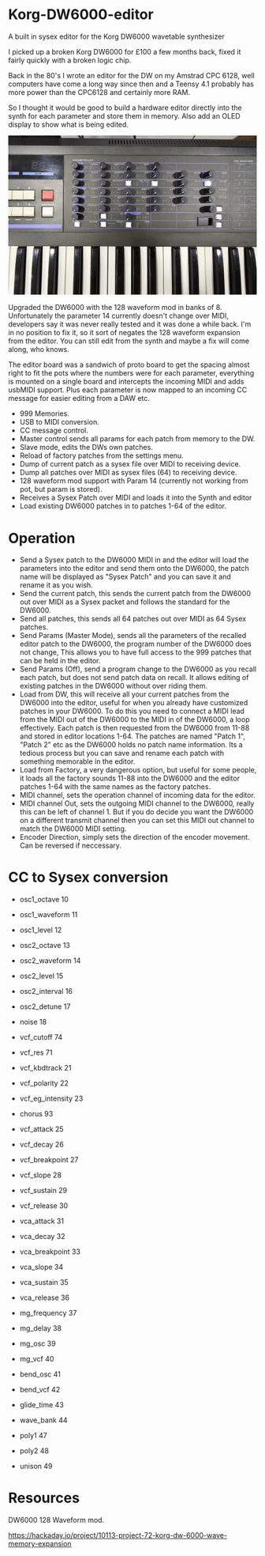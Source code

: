 # Korg-DW6000-editor
A built in sysex editor for the Korg DW6000 wavetable synthesizer

I picked up a broken Korg DW6000 for £100 a few months back, fixed it fairly quickly with a broken logic chip.

Back in the 80's I wrote an editor for the DW on my Amstrad CPC 6128, well computers have come a long way since then and a Teensy 4.1 probably has more power than the CPC6128 and certainly more RAM.

So I thought it would be good to build a hardware editor directly into the synth for each parameter and store them in memory. Also add an OLED display to show what is being edited.

![Synth](photos/synth.jpg)

Upgraded the DW6000 with the 128 waveform mod in banks of 8. Unfortunately the parameter 14 currently doesn't change over MIDI, developers say it was never really tested and it was done a while back. I'm in no position to fix it, so it sort of negates the 128 waveform expansion from the editor. You can still edit from the synth and maybe a fix will come along, who knows.

The editor board was a sandwich of proto board to get the spacing almost right to fit the pots where the numbers were for each parameter, everything is mounted on a single board and intercepts the incoming MIDI and adds usbMIDI support. Plus each parameter is now mapped to an incoming CC message for easier editing from a DAW etc.

* 999 Memories.
* USB to MIDI conversion.
* CC message control.
* Master control sends all params for each patch from memory to the DW.
* Slave mode, edits the DWs own patches.
* Reload of factory patches from the settings menu.
* Dump of current patch as a sysex file over MIDI to receiving device.
* Dump all patches over MIDI as sysex files (64) to receiving device.
* 128 waveform mod support with Param 14 (currently not working from pot, but param is stored).
* Receives a Sysex Patch over MIDI and loads it into the Synth and editor
* Load existing DW6000 patches in to patches 1-64 of the editor.

# Operation

* Send a Sysex patch to the DW6000 MIDI in and the editor will load the parameters into the editor and send them onto the DW6000, the patch name will be displayed as "Sysex Patch" and you can save it and rename it as you wish.
* Send the current patch, this sends the current patch from the DW6000 out over MIDI as a Sysex packet and follows the standard for the DW6000.
* Send all patches, this sends all 64 patches out over MIDI as 64 Sysex patches.
* Send Params (Master Mode), sends all the parameters of the recalled editor patch to the DW6000, the program number of the DW6000 does not change, This allows you to have full access to the 999 patches that can be held in the editor.
* Send Params (Off), send a program change to the DW6000 as you recall each patch, but does not send patch data on recall. It allows editing of existing patches in the DW6000 without over riding them.
* Load from DW, this will receive all your current patches from the DW6000 into the editor, useful for when you already have customized patches in your DW6000. To do this you need to connect a MIDI lead from the MIDI out of the DW6000 to the MIDI in of the DW6000, a loop effectively. Each patch is then requested from the DW6000 from 11-88 and stored in editor locations 1-64. The patches are named "Patch 1", "Patch 2" etc as the DW6000 holds no patch name information. Its a tedious process but you can save and rename each patch with something memorable in the editor.
* Load from Factory, a very dangerous option, but useful for some people, it loads all the factory sounds 11-88 into the DW6000 and the editor patches 1-64 with the same names as the factory patches.
* MIDI channel, sets the operation channel of incoming data for the editor.
* MIDI channel Out, sets the outgoing MIDI channel to the DW6000, really this can be left of channel 1. But if you do decide you want the DW6000 on a different transmit channel then you can set this MIDI out channel to match the DW6000 MIDI setting.
* Encoder Direction, simply sets the direction of the encoder movement. Can be reversed if neccessary.
  
# CC to Sysex conversion

* osc1_octave 10
* osc1_waveform 11
* osc1_level 12

* osc2_octave 13
* osc2_waveform 14
* osc2_level 15
* osc2_interval 16
* osc2_detune 17
* noise 18

* vcf_cutoff 74
* vcf_res 71
* vcf_kbdtrack 21
* vcf_polarity 22
* vcf_eg_intensity 23
* chorus 93

* vcf_attack 25
* vcf_decay 26
* vcf_breakpoint 27
* vcf_slope 28
* vcf_sustain 29
* vcf_release 30

* vca_attack 31
* vca_decay 32
* vca_breakpoint 33
* vca_slope 34
* vca_sustain 35
* vca_release 36

* mg_frequency 37
* mg_delay 38
* mg_osc 39
* mg_vcf 40

* bend_osc 41
* bend_vcf 42
* glide_time 43

* wave_bank 44

* poly1 47
* poly2 48
* unison 49

# Resources

DW6000 128 Waveform mod.

https://hackaday.io/project/10113-project-72-korg-dw-6000-wave-memory-expansion

  


  
